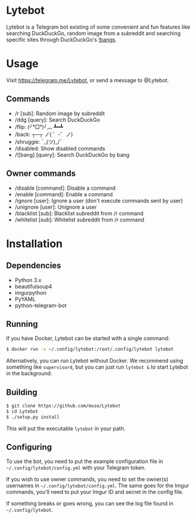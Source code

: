# Lytebot
Lytebot is a Telegram bot existing of some convenient and fun features like searching
DuckDuckGo, random image from a subreddit and searching specific sites through
DuckDuckGo's [!bangs](https://duckduckgo.com/bang).

# Usage
Visit https://telegram.me/Lytebot, or send a message to @Lytebot.

## Commands
- /r [sub]: Random image by subreddit
- /ddg [query]: Search DuckDuckGo
- /flip: (╯°□°)╯︵ ┻━┻
- /back: ┬─┬ ノ( ゜-゜ノ)
- /shruggie: ¯\_(ツ)_/¯
- /disabled: Show disabled commands
- /![bang] [query]: Search DuckDuckGo by bang

## Owner commands
- /disable [command]: Disable a command
- /enable [command]: Enable a command
- /ignore [user]: Ignore a user (don't execute commands sent by user)
- /unignore [user]: Unignore a user
- /blacklist [sub]: Blacklist subreddit from /r command
- /whitelist [sub]: Whitelist subreddit from /r command

# Installation
## Dependencies
- Python 3.x
- beautifulsoup4
- imgurpython
- PyYAML
- python-telegram-bot

## Running
If you have Docker, Lytebot can be started with a single command:
```bash
$ docker run -v ~/.config/lytebot:/root/.config/lytebot lytebot
```

Alternatively, you can run Lytebot without Docker. We recommend using something
like `supervisord`, but you can just run `lytebot &` to start Lytebot in the
background.

## Building
```bash
$ git clone https://github.com/muse/Lytebot
$ cd Lytebot
$ ./setup.py install
```

This will put the executable `lytebot` in your path.

## Configuring
To use the bot, you need to put the example configuration file in
`~/.config/lytebot/config.yml` with your Telegram token.

If you wish to use owner commands, you need to set the owner(s) usernames in
`~/.config/lytebot/config.yml`. The same goes for the Imgur commands, you'll
need to put your Imgur ID and secret in the config file.

If something breaks or goes wrong, you can see the log file found in
`~/.config/lytebot`.
